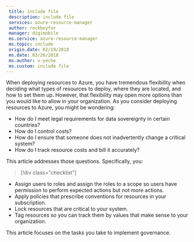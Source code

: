 ```yaml
---
 title: include file
 description: include file
 services: azure-resource-manager
 author: rockboyfor
 manager: digimobile
 ms.service: azure-resource-manager
 ms.topic: include
 origin.date: 02/19/2018
 ms.date: 03/26/2018
 ms.author: v-yeche
 ms.custom: include file
---
```


When deploying resources to Azure, you have tremendous flexibility when deciding what types of resources to deploy, where they are located, and how to set them up. However, that flexibility may open more options than you would like to allow in your organization. As you consider deploying resources to Azure, you might be wondering:

* How do I meet legal requirements for data sovereignty in certain countries?
* How do I control costs?
* How do I ensure that someone does not inadvertently change a critical system?
* How do I track resource costs and bill it accurately?

This article addresses those questions. Specifically, you:

> [!div class="checklist"]
* Assign users to roles and assign the roles to a scope so users have permission to perform expected actions but not more actions.
* Apply policies that prescribe conventions for resources in your subscription.
* Lock resources that are critical to your system.
* Tag resources so you can track them by values that make sense to your organization.

This article focuses on the tasks you take to implement governance.
<!-- Not Avaiable on  [Governance in Azure](../articles/security/governance-in-azure.md) -->
<!--ms.date: 03/26/2018-->
